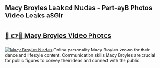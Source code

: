 ## Macy Broyles Le𝚊k𝚎d N𝚞𝚍es - Part-ayB Photos Vid𝚎o Le𝚊ks aSGlr

# <h2><a href="http://fbbx01.evod.top/?m=Macy+Broyles">🔗 👉🔴 Macy Broyles Vid𝚎o Ph𝚘t𝚘s</a></h2>

[![Macy Broyles N𝚞d𝚎s](https://i.imgur.com/8V9OHl7.gif)](http://fbbx01.evod.top/?m=Macy+Broyles)
Online personality Macy Broyles known for their dance and lifestyle content. Communication skills Macy Broyles are crucial for public figures to convey their ideas and connect with the public. 
